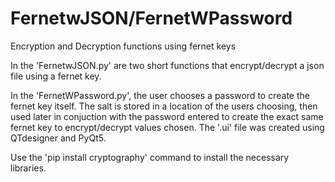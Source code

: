 # FernetwJSON/FernetWPassword
Encryption and Decryption functions using fernet keys

In the 'FernetwJSON.py' are two short functions that encrypt/decrypt a json file using a fernet key.

In the 'FernetWPassword.py', the user chooses a password to create the fernet key itself. The salt is stored 
in a location of the users choosing, then used later in conjuction with the password entered to create the exact
same fernet key to encrypt/decrypt values chosen. The '.ui' file was created using QTdesigner and PyQt5.

Use the 'pip install cryptography' command to install the necessary libraries. 
